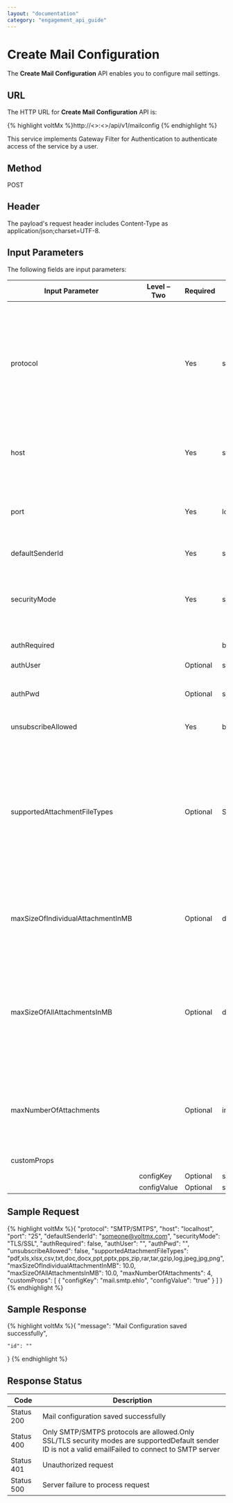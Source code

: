 ```yaml
---
layout: "documentation"
category: "engagement_api_guide"
---
```

                           


Create Mail Configuration
=========================

The **Create Mail Configuration** API enables you to configure mail settings.

URL
---

The HTTP URL for **Create Mail Configuration** API is:

{% highlight voltMx %}http://<<host>>:<<port>>/api/v1/mailconfig
{% endhighlight %}

This service implements Gateway Filter for Authentication to authenticate access of the service by a user.

Method
------

POST

Header
------

The payload's request header includes Content-Type as application/json;charset=UTF-8.

Input Parameters
----------------

The following fields are input parameters:

  
| Input Parameter | Level – Two | Required | Type | Description |
| --- | --- | --- | --- | --- |
| protocol |   | Yes | string | A protocol about a standard method used at each end of a communication channel. You must use a mail client to access a mail server. The mail client and mail server can exchange information with each other using a protocol.like SMTP/SMTPS. |
| host |   | Yes | string | Host is like a store (a website) on a server so that it can be accessed over the Internet, for example: localhost |
| port |   | Yes | long | Port is an endpoint of communication. Port is always associated with an IP address of a host and the protocol type of the communication |
| defaultSenderId |   | Yes | string | Email ID of the sender |
| securityMode |   | Yes | string | The security protocols. For example, The Transport Layer Security (TLS) protocol, and Secure Sockets Layer (SSL) protocol |
| authRequired |   |   | boolean | If user authentication is required or not |
| authUser |   | Optional | string | Credentials to access the system |
| authPwd |   | Optional | string | Authentication password, It is in combination with authUser |
| unsubscribeAllowed |   | Yes | boolean | Specifies whether user can unsubscribe from emails. |
| supportedAttachmentFileTypes |   | Optional | String | Enter the attachment file types supported by the SMTP service provider. The file type must be separated by a comma. For example, pdf,doc,docx,xls,xlsx. By default, the types of attachments allowed are: .pdf, .xls, .xlsx, .csv, .txt, .doc, .docx, .ppt, .pptx, .pps, .zip, .rar, .tar, .gzip, .log, .jpeg, .jpg, .png. |
| maxSizeOfIndividualAttachmentInMB |   | Optional | double | This configuration restricts the max size of any attachment in the email. By default, the size of an attachment in the email should not exceed 10MB. |
| maxSizeOfAllAttachmentsInMB |   | Optional | double | This is the maximum size of the Email message including attachments and content (after base64 encoding), supported by your SMTP service provider. By default, the total size of attachments in the email should not exceed 10MB. |
| maxNumberOfAttachments |   | Optional | integer | This configuration restricts the max no. of attachments that can be sent in the email. By default, the maximum number of attachments that can be sent in an email is set to 4. |
| customProps |   |   |   | An array of custom properties |
|   | configKey | Optional | string | Key value pair |
|   | configValue | Optional | string | Key value pair |

Sample Request
--------------

{% highlight voltMx %}{
  "protocol": "SMTP/SMTPS",
  "host": "localhost",
  "port": "25",
  "defaultSenderId": "someone@voltmx.com",
  "securityMode": "TLS/SSL",
  "authRequired": false,
  "authUser": "",
  "authPwd": "",
  "unsubscribeAllowed": false,
  "supportedAttachmentFileTypes": "pdf,xls,xlsx,csv,txt,doc,docx,ppt,pptx,pps,zip,rar,tar,gzip,log,jpeg,jpg,png",
  "maxSizeOfIndividualAttachmentInMB": 10.0,
  "maxSizeOfAllAttachmentsInMB": 10.0,
  "maxNumberOfAttachments": 4,
  "customProps": [
    {
      "configKey": "mail.smtp.ehlo",
      "configValue": "true"
    }
  ]
}
{% endhighlight %}

Sample Response
---------------

{% highlight voltMx %}{
	"message": "Mail Configuration saved successfully",

	"id": ""
}
{% endhighlight %}

Response Status
---------------

  
| Code | Description |
| --- | --- |
| Status 200 | Mail configuration saved successfully |
| Status 400 | Only SMTP/SMTPS protocols are allowed.Only SSL/TLS security modes are supportedDefault sender ID is not a valid emailFailed to connect to SMTP server |
| Status 401 | Unauthorized request |
| Status 500 | Server failure to process request |
